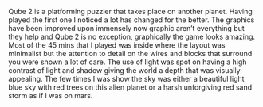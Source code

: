 Qube 2 is a platforming puzzler that takes place on another planet. Having played the first one I noticed a lot has changed for the better. The graphics have been improved upon immensely now graphic aren’t everything but they help and Qube 2 is no exception, graphically the game looks amazing. Most of the 45 mins that I played was inside where the layout was minimalist but the attention to detail on the wires and blocks that surround you were shown a lot of care. The use of light was spot on having a high contrast of light and shadow giving the world a depth that was visually appealing. The few times I was show the sky was either a beautiful light blue sky with red trees on this alien planet or a harsh unforgiving red sand storm as if I was on mars.
